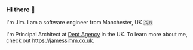 ### Hi there 👋

I'm Jim. I am a software engineer from Manchester, UK 🇬🇧

I'm Principal Architect at [Dept Agency](https://deptagency.com) in the UK. To learn more about me, check out https://jamessimm.co.uk.

<!--
**jimmah/jimmah** is a ✨ _special_ ✨ repository because its `README.md` (this file) appears on your GitHub profile.

Here are some ideas to get you started:

- 🔭 I’m currently working on ...
- 🌱 I’m currently learning ...
- 👯 I’m looking to collaborate on ...
- 🤔 I’m looking for help with ...
- 💬 Ask me about ...
- 📫 How to reach me: ...
- 😄 Pronouns: ...
- ⚡ Fun fact: ...
-->

